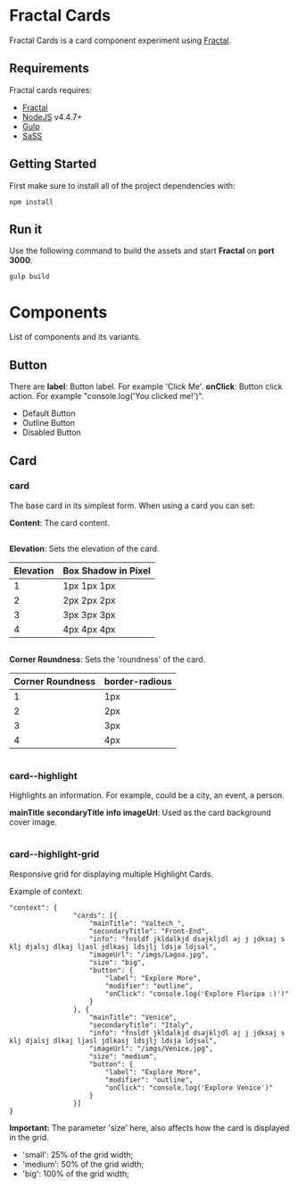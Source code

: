 # Fractal Cards

Fractal Cards is a card component experiment using [Fractal](https://github.com/frctl/fractal).


## Requirements
Fractal cards requires: 
- [Fractal](https://github.com/frctl/fractal) 
- [NodeJS](https://nodejs.org/en/) v4.4.7+
- [Gulp](https://gulpjs.com/)
- [SaSS](https://sass-lang.com/)


## Getting Started

First make sure to install all of the project dependencies with:

    npm install

## Run it
Use the following command to build the assets and start **Fractal** on **port 3000**:

    gulp build
# Components
List of components and its variants.

## Button
There are 
**label**: Button label. For example 'Click Me'.
**onClick**: Button click action. For example "console.log('You clicked me!')".


 - Default Button
 - Outline Button
 - Disabled Button

## Card

### card
The base card in its simplest form. When using a card you can set:

**Content**: The card content.
##
**Elevation**: Sets the elevation of the card.
 
| Elevation | Box Shadow in Pixel |
|--|--|
| 1 | 1px 1px 1px |
| 2 | 2px 2px 2px |
| 3 | 3px 3px 3px |
| 4 | 4px 4px 4px |

##
**Corner Roundness**: Sets the 'roundness' of the card.
 
| Corner Roundness | border-radious |
|--|--|
| 1 | 1px |
| 2 | 2px |
| 3 | 3px |
| 4 | 4px |

#
### card--highlight
Highlights an information. For example, could be a city, an event, a person.

**mainTitle**
**secondaryTitle**
**info**
**imageUrl**: Used as the card background cover image.


#
### card--highlight-grid
Responsive grid for displaying multiple Highlight Cards.

Example of context:

```
"context": {
                "cards": [{
                    "mainTitle": "Valtech_",
                    "secondaryTitle": "Front-End",
                    "info": "fnsldf jkldalkjd dsajkljdl aj j jdksaj s klj djalsj dlkaj ljasl jdlkasj ldsjlj ldsja ldjsal",
                    "imageUrl": "/imgs/Lagoa.jpg",
                    "size": "big",
                    "button": {
                        "label": "Explore More",
                        "modifier": "outline",
                        "onClick": "console.log('Explore Floripa :)')"
                    }
                }, {
                    "mainTitle": "Venice",
                    "secondaryTitle": "Italy",
                    "info": "fnsldf jkldalkjd dsajkljdl aj j jdksaj s klj djalsj dlkaj ljasl jdlkasj ldsjlj ldsja ldjsal",
                    "imageUrl": "/imgs/Venice.jpg",
                    "size": "medium",
                    "button": {
                        "label": "Explore More",
                        "modifier": "outline",
                        "onClick": "console.log('Explore Venice')"
                    }
                }]
}
```


**Important:** The parameter 'size' here, also affects how the card is displayed in the grid.

 - 'small': 25% of the grid width; 
 - 'medium': 50% of the grid width;
 - 'big': 100% of the grid width;
